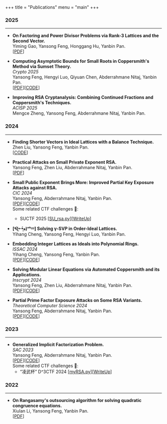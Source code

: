 +++
title = "Publications"
menu = "main"
+++
### 2025

---
- **On Factoring and Power Divisor Problems via Rank-3 Lattices and the Second Vector.**\
Yiming Gao, Yansong Feng, Honggang Hu, Yanbin Pan.\
[[PDF](https://eprint.iacr.org/2025/1004)]

- **Computing Asymptotic Bounds for Small Roots in Coppersmith's Method via Sumset Theory.**\
*Crypto 2025*\
Yansong Feng, Hengyi Luo, Qiyuan Chen, Abderrahmane Nitaj, Yanbin Pan.\
[[PDF](https://eprint.iacr.org/2024/1330)][[CODE](https://github.com/fffmath/AsymptoticBounds)]


- **Improving RSA Cryptanalysis: Combining Continued Fractions and Coppersmith's Techniques.**\
*ACISP 2025*\
Mengce Zheng, Yansong Feng, Abderrahmane Nitaj, Yanbin Pan.

### 2024

---

- **Finding Shorter Vectors in Ideal Lattices with a Balance Technique.**\
Zhen Liu, Yansong Feng, Yanbin Pan.\
[[CODE](https://github.com/zl1621/balance-phs-style)]

- **Practical Attacks on Small Private Exponent RSA.**\
Yansong Feng, Zhen Liu, Abderrahmane Nitaj, Yanbin Pan.\
[[PDF](https://eprint.iacr.org/2024/1331.pdf)]

- **Small Public Exponent Brings More: Improved Partial Key Exposure Attacks against RSA.**\
*CIC 2024*\
Yansong Feng, Abderrahmane Nitaj, Yanbin Pan.\
[[PDF](https://eprint.iacr.org/2024/1329)][[CODE](https://github.com/fffmath/MSBsOfPrivateKeyAttack)]\
Some related CTF challenges 🚩:
    - SUCTF 2025 [[SU_rsa.py](https://www.fffmath.com/code/SU_rsa.py)][[WriteUp](https://www.fffmath.com/code/SU_rsa_solve.md)]


- **[٩(•̤̀ᵕ•̤́๑)ᵒᵏᵎᵎᵎᵎ] Solving γ-SVP in Order-Ideal Lattices.**\
Yihang Cheng, Yansong Feng, Hengyi Luo, Yanbin Pan.

- **Embedding Integer Lattices as Ideals into  Polynomial Rings.**\
*ISSAC 2024*\
Yihang Cheng, Yansong Feng, Yanbin Pan.\
[[PDF](https://eprint.iacr.org/2024/1041)][[CODE](https://github.com/fffmath/IdentifyIdealLattice)]

- **Solving Modular Linear Equations via Automated Coppersmith and its Applications.**\
*Inscrypt 2024*\
Yansong Feng,  Zhen Liu, Abderrahmane Nitaj, Yanbin Pan.\
[[PDF](https://link.springer.com/chapter/10.1007/978-981-96-4734-7_7)][[CODE](https://github.com/fffmath/CombeeIFP)]

- **Partial Prime Factor Exposure Attacks on Some RSA Variants.**\
*Theoretical Computer Science 2024*\
Yansong Feng,  Abderrahmane Nitaj, Yanbin Pan.\
[[PDF](https://doi.org/10.1016/j.tcs.2024.114549)][[CODE](https://github.com/fffmath/PPFEAttack)]

### 2023

---

- **Generalized Implicit Factorization Problem.**\
*SAC 2023*\
Yansong Feng,  Abderrahmane Nitaj, Yanbin Pan.\
[[PDF](https://eprint.iacr.org/2023/1562)][[CODE](https://github.com/fffmath/GIFP)]\
Some related CTF challenges 🚩:
    - “凌武杯” D^3CTF 2024 [[myRSA.py](https://www.fffmath.com/code/myRSA.py)][[WriteUp](https://www.fffmath.com/code/myRSA_solve.md)]

### 2022

---

- **On Rangasamy's outsourcing algorithm for solving quadratic congruence equations.**\
Xiulan Li, Yansong Feng, Yanbin Pan.\
[[PDF](https://arxiv.org/pdf/2203.10751)]